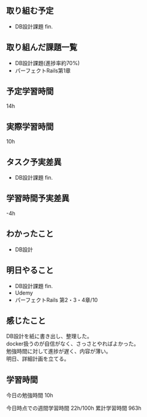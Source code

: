 ## 取り組む予定
- DB設計課題 fin.

## 取り組んだ課題一覧
- DB設計課題(進捗率約70%)
- パーフェクトRails第1章


## 予定学習時間
14h

## 実際学習時間
10h

## タスク予実差異
- DB設計課題 fin.

## 学習時間予実差異
-4h


## わかったこと
- DB設計

## 明日やること
- DB設計課題 fin.
- Udemy
- パーフェクトRails 第2・3・4章/10

## 感じたこと
DB設計を紙に書き出し、整理した。<br>
docker扱うのが自信がなく、さっさとやればよかった。<br>
勉強時間に対して進捗が遅く、内容が薄い。<br>
明日、詳細計画を立てる。


## 学習時間
今日の勉強時間 10h

今日時点での週間学習時間 22h/100h
累計学習時間 963h